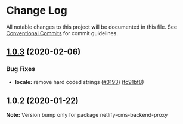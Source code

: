 # Change Log

All notable changes to this project will be documented in this file.
See [Conventional Commits](https://conventionalcommits.org) for commit guidelines.

## [1.0.3](https://github.com/netlify/netlify-cms/tree/master/packages/netlify-cms-backend-proxy/compare/netlify-cms-backend-proxy@1.0.2...netlify-cms-backend-proxy@1.0.3) (2020-02-06)


### Bug Fixes

* **locale:** remove hard coded strings ([#3193](https://github.com/netlify/netlify-cms/tree/master/packages/netlify-cms-backend-proxy/issues/3193)) ([fc91bf8](https://github.com/netlify/netlify-cms/tree/master/packages/netlify-cms-backend-proxy/commit/fc91bf8781e65ce1dc946363dbb10419a145c66b))





## 1.0.2 (2020-01-22)

**Note:** Version bump only for package netlify-cms-backend-proxy
